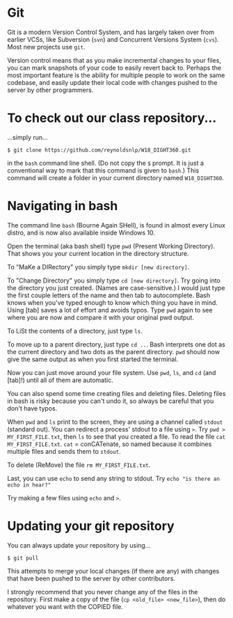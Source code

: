 # Git

Git is a modern Version Control System, and has largely taken over from
earlier VCSs, like Subversion (`svn`) and Concurrent Versions System (`cvs`).
Most new projects use `git`.

Version control means that as you make incremental changes to your files, you
can mark snapshots of your code to easily revert back to. Perhaps the most
important feature is the ability for multiple people to work on the same
codebase, and easily update their local code with changes pushed to the server
by other programmers.

# To check out our class repository...

...simply run...

```
$ git clone https://github.com/reynoldsnlp/W18_DIGHT360.git
```

in the `bash` command line shell. (Do not copy the `$` prompt. It is just a
conventional way to mark that this command is given to `bash`.) This command
will create a folder in your current directory named `W18_DIGHT360`.

# Navigating in bash

The command line `bash` (Bourne Again SHell), is found in almost every Linux
distro, and is now also available inside Windows 10.

Open the terminal (aka bash shell) type `pwd` (Present Working Directory). That
shows you your current location in the directory structure.

To "MaKe a DIRectory" you simply type `mkdir [new directory]`.

To "Change Directory" you simply type `cd [new directory]`. Try going into the
directory you just created. (Names are case-sensitive.) I would just type the
first couple letters of the name and then tab to autocomplete. Bash knows when
you've typed enough to know which thing you have in mind. Using [tab] saves a
lot of effort and avoids typos. Type `pwd` again to see where you are now and
compare it with your original pwd output.

To LiSt the contents of a directory,  just type `ls`.

To move up to a parent directory, just type `cd ..`. Bash interprets one dot as
the current directory and two dots as the parent directory. `pwd` should now
give the same output as when you first started the terminal.

Now you can just move around your file system. Use `pwd`, `ls`, and `cd` (and
[tab]!) until all of them are automatic.

You can also spend some time creating files and deleting files. Deleting files
in bash is risky because you can't undo it, so always be careful that you don't
have typos.

When `pwd` and `ls` print to the screen, they are using a channel called
`stdout` (standard out). You can redirect a process' stdout to a file using `>`.
Try `pwd > MY_FIRST_FILE.txt`, then `ls` to see that you created a file. To read
the file `cat MY_FIRST_FILE.txt`. `cat` = conCATenate, so named because it 
combines multiple files and sends them to `stdout`.

To delete (ReMove) the file `rm MY_FIRST_FILE.txt`.

Last, you can use `echo` to send any string to stdout. Try `echo "is there an echo
in hear?"`

Try making a few files using `echo` and `>`.


# Updating your git repository

You can always update your repository by using...

```
$ git pull
```

This attempts to merge your local changes (if there are any) with changes that
have been pushed to the server by other contributors.

I strongly recommend that you never change any of the files in the repository.
First make a copy of the file (`cp <old_file> <new_file>`), then do whatever you want with the COPIED file.

